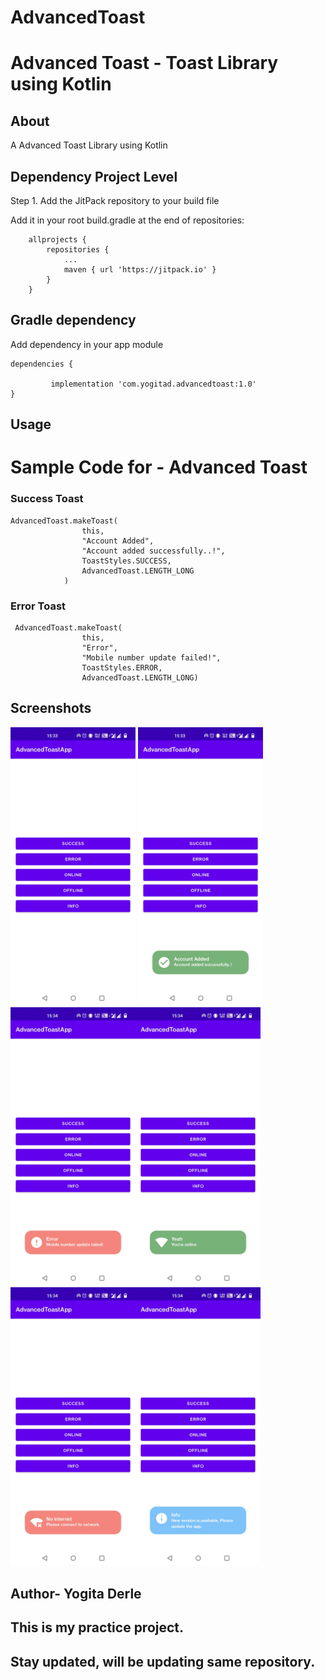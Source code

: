 # AdvancedToast

# Advanced Toast - Toast Library using Kotlin


## About

A Advanced Toast Library using Kotlin

## Dependency Project Level

Step 1. Add the JitPack repository to your build file

Add it in your root build.gradle at the end of repositories:



```
	allprojects {
		repositories {
			...
			maven { url 'https://jitpack.io' }
		}
	}

```

## Gradle dependency

Add dependency in your app module

	dependencies {
	      
             implementation 'com.yogitad.advancedtoast:1.0'
	}


## Usage 

# Sample Code for - Advanced Toast 

### Success Toast

```                
AdvancedToast.makeToast(
                this,
                "Account Added",
                "Account added successfully..!",
                ToastStyles.SUCCESS,
                AdvancedToast.LENGTH_LONG
            )
```            
### Error Toast

```   
 AdvancedToast.makeToast(
                this,
                "Error",
                "Mobile number update failed!",
                ToastStyles.ERROR,
                AdvancedToast.LENGTH_LONG)
```
## Screenshots

<img src="https://github.com/derleyogita/AdvancedToast/blob/master/app/src/main/res/drawable/homescreen.jpg" width="200"> <img src="https://github.com/derleyogita/AdvancedToast/blob/master/app/src/main/res/drawable/success.jpg" width="200"><img src="https://github.com/derleyogita/AdvancedToast/blob/master/app/src/main/res/drawable/error.jpg" width="200"><img src="https://github.com/derleyogita/AdvancedToast/blob/master/app/src/main/res/drawable/online.jpg" width="200"><img src="https://github.com/derleyogita/AdvancedToast/blob/master/app/src/main/res/drawable/offline.jpg" width="200"><img src="https://github.com/derleyogita/AdvancedToast/blob/master/app/src/main/res/drawable/infotoast.jpg" width="200">

## Author- Yogita Derle
## This is my practice project.
## Stay updated, will be updating same repository.

